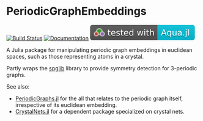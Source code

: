 # PeriodicGraphEmbeddings

[![Build Status](https://github.com/Liozou/PeriodicGraphEmbeddings.jl/actions/workflows/CI.yml/badge.svg?branch=main)](https://github.com/Liozou/PeriodicGraphEmbeddings.jl/actions/workflows/CI.yml?query=branch%3Amain)
[![Documentation](https://img.shields.io/badge/docs-dev-blue.svg)](https://liozou.github.io/PeriodicGraphEmbeddings.jl/dev)
[![Aqua QA](https://raw.githubusercontent.com/JuliaTesting/Aqua.jl/master/badge.svg)](https://github.com/JuliaTesting/Aqua.jl)

A Julia package for manipulating periodic graph embeddings in euclidean spaces, such as
those representing atoms in a crystal.

Partly wraps the [spglib](https://github.com/spglib/spglib) library to provide symmetry
detection for 3-periodic graphs.

See also:

- [PeriodicGraphs.jl](https://github.com/Liozou/PeriodicGraphs.jl) for the all that
  relates to the periodic graph itself, irrespective of its euclidean embedding.
- [CrystalNets.jl](https://github.com/coudertlab/CrystalNets.jl) for a dependent package
  specialized on crystal nets.

